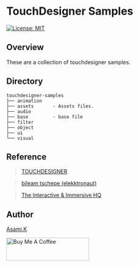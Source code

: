 # TouchDesigner Samples

[![License: MIT](https://img.shields.io/badge/License-MIT-yellow.svg)](https://opensource.org/licenses/MIT)

## Overview

These are a collection of touchdesigner samples.

<!-- ## Requirement -->

<!-- ## Usage -->

<!-- ## Features -->

## Directory

```
touchdesigner-samples
├── animation
├── assets       - Assets files.
├── audio
├── base         - base file
├── filter
├── object
├── ui
└── visual
```


## Reference

>[TOUCHDESIGNER](https://derivative.ca/)

>[bileam tschepe (elekktronaut)](https://www.youtube.com/@elekktronaut)

>[The Interactive & Immersive HQ](https://www.youtube.com/@TheInteractiveImmersiveHQ/playlists)


## Author

[Asami.K](https://asami.tokyo/)

<a href="https://www.buymeacoffee.com/asamiile" target="_blank"><img src="https://cdn.buymeacoffee.com/buttons/v2/default-yellow.png" alt="Buy Me A Coffee" style="height: 60px !important;width: 217px !important;" ></a>

